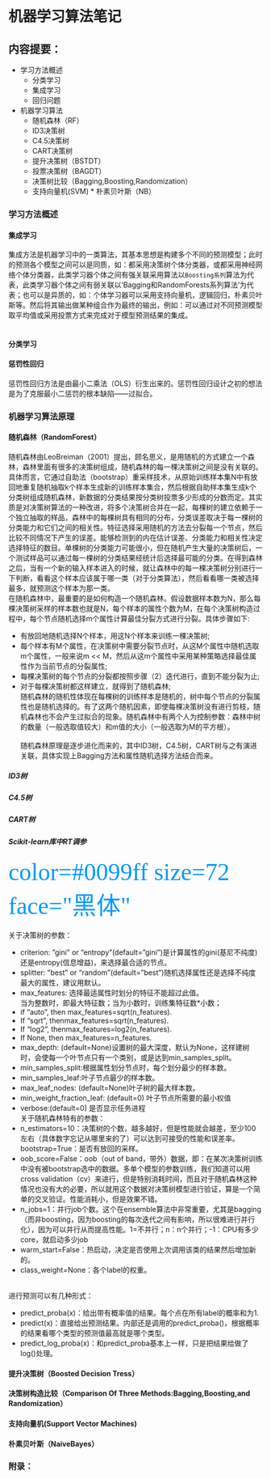 # 机器学习算法笔记
## 内容提要：
* 学习方法概述
  * 分类学习
  * 集成学习
  * 回归问题
* 机器学习算法
  * 随机森林（RF）
   * ID3决策树
   * C4.5决策树
   * CART决策树
  * 提升决策树（BSTDT）
  * 投票决策树（BAGDT）
  * 决策树比较（Bagging,Boosting,Randomization）
  * 支持向量机(SVM)
  * 朴素贝叶斯（NB）
### 学习方法概述

#### 集成学习
  集成方法是机器学习中的一类算法，其基本思想是构建多个不同的预测模型；此时的预测各个模型之间可以是同质，如：都采用决策树个体分类器，或都采用神经网络个体分类器，此类学习器个体之间有强关联采用算法以`Boosting系列`算法为代表，此类学习器个体之间有弱关联以‘Bagging和RandomForests系列算法’为代表；也可以是异质的，如：个体学习器可以采用支持向量机，逻辑回归，朴素贝叶斯等。然后将其输出做某种组合作为最终的输出，例如：可以通过对不同预测模型取平均值或采用投票方式来完成对于模型预测结果的集成。
  <br></br>
#### 分类学习
#### 惩罚性回归
惩罚性回归方法是由最小二乘法（OLS）衍生出来的。惩罚性回归设计之初的想法是为了克服最小二惩罚的根本缺陷——过拟合。

### 机器学习算法原理
#### 随机森林（RandomForest）
随机森林由LeoBreiman（2001）提出，顾名思义，是用随机的方式建立一个森林，森林里面有很多的决策树组成，随机森林的每一棵决策树之间是没有关联的。具体而言，它通过自助法（bootstrap）重采样技术，从原始训练样本集N中有放回地重复随机抽取k个样本生成新的训练样本集合，然后根据自助样本集生成k个分类树组成随机森林，新数据的分类结果按分类树投票多少形成的分数而定。其实质是对决策树算法的一种改进，将多个决策树合并在一起，每棵树的建立依赖于一个独立抽取的样品，森林中的每棵树具有相同的分布，分类误差取决于每一棵树的分类能力和它们之间的相关性。特征选择采用随机的方法去分裂每一个节点，然后比较不同情况下产生的误差。能够检测到的内在估计误差、分类能力和相关性决定选择特征的数目。单棵树的分类能力可能很小，但在随机产生大量的决策树后，一个测试样品可以通过每一棵树的分类结果经统计后选择最可能的分类。在得到森林之后，当有一个新的输入样本进入的时候，就让森林中的每一棵决策树分别进行一下判断，看看这个样本应该属于哪一类（对于分类算法），然后看看哪一类被选择最多，就预测这个样本为那一类。
<br>在随机森林中，最重要的是如何构造一个随机森林。假设数据样本数为N，那么每棵决策树采样的样本数也就是N，每个样本的属性个数为M，在每个决策树构造过程中，每个节点随机选择m个属性计算最佳分裂方式进行分裂。具体步骤如下:</br> 
* 有放回地随机选择N个样本，用这N个样本来训练一棵决策树;
* 每个样本有M个属性，在决策树中需要分裂节点时，从这M个属性中随机选取m个属性，一般来说m << M，然后从这m个属性中采用某种策略选择最佳属性作为当前节点的分裂属性;
* 每棵决策树的每个节点的分裂都按照步骤（2）迭代进行，直到不能分裂为止;
* 对于每棵决策树都这样建立，就得到了随机森林;
<br>随机森林的随机性体现在每棵树的训练样本是随机的，树中每个节点的分裂属性也是随机选择的。有了这两个随机因素，即使每棵决策树没有进行剪枝，随机森林也不会产生过拟合的现象。随机森林中有两个人为控制参数：森林中树的数量（一般选取值较大）和m值的大小（一般选取为M的平方根）。</br>
<br>随机森林原理是逐步进化而来的，其中ID3树，C4.5树，CART树与之有演进关联，具体实现上Bagging方法和属性随机选择方法结合而来。</br>
##### ID3树
##### C4.5树
##### CART树
##### Scikit-learn库中RT调参
<font color=#0099ff size=7 face="黑体">color=#0099ff size=72 face="黑体"</font>  
<br>关于决策树的参数：</br>
* criterion: ”gini” or “entropy”(default=”gini”)是计算属性的gini(基尼不纯度)还是entropy(信息增益)，来选择最合适的节点。
* splitter: ”best” or “random”(default=”best”)随机选择属性还是选择不纯度最大的属性，建议用默认。
* max_features: 选择最适属性时划分的特征不能超过此值。
<br>当为整数时，即最大特征数；当为小数时，训练集特征数*小数；</br>
* if “auto”, then max_features=sqrt(n_features).
* If “sqrt”, thenmax_features=sqrt(n_features).
* If “log2”, thenmax_features=log2(n_features).
* If None, then max_features=n_features.
* max_depth: (default=None)设置树的最大深度，默认为None，这样建树时，会使每一个叶节点只有一个类别，或是达到min_samples_split。
* min_samples_split:根据属性划分节点时，每个划分最少的样本数。
* min_samples_leaf:叶子节点最少的样本数。
* max_leaf_nodes: (default=None)叶子树的最大样本数。
* min_weight_fraction_leaf: (default=0) 叶子节点所需要的最小权值
* verbose:(default=0) 是否显示任务进程
<br>关于随机森林特有的参数：</br>
* n_estimators=10：决策树的个数，越多越好，但是性能就会越差，至少100左右（具体数字忘记从哪里来的了）可以达到可接受的性能和误差率。 
bootstrap=True：是否有放回的采样。  
* oob_score=False：oob（out of band，带外）数据，即：在某次决策树训练中没有被bootstrap选中的数据。多单个模型的参数训练，我们知道可以用cross validation（cv）来进行，但是特别消耗时间，而且对于随机森林这种情况也没有大的必要，所以就用这个数据对决策树模型进行验证，算是一个简单的交叉验证。性能消耗小，但是效果不错。  
* n_jobs=1：并行job个数。这个在ensemble算法中非常重要，尤其是bagging（而非boosting，因为boosting的每次迭代之间有影响，所以很难进行并行化），因为可以并行从而提高性能。1=不并行；n：n个并行；-1：CPU有多少core，就启动多少job
* warm_start=False：热启动，决定是否使用上次调用该类的结果然后增加新的。  
* class_weight=None：各个label的权重。  

<br>进行预测可以有几种形式：<br>
* predict_proba(x)：给出带有概率值的结果。每个点在所有label的概率和为1.  
* predict(x)：直接给出预测结果。内部还是调用的predict_proba()，根据概率的结果看哪个类型的预测值最高就是哪个类型。  
* predict_log_proba(x)：和predict_proba基本上一样，只是把结果给做了log()处理。

#### 提升决策树（Boosted Decision Tress）
#### 决策树构造比较（Comparison Of Three Methods:Bagging,Boosting,and Randomization）
#### 支持向量机(Support Vector Machines)
#### 朴素贝叶斯（NaiveBayes）

### 附录：
